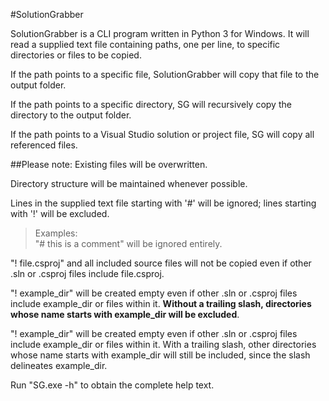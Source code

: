 #SolutionGrabber

SolutionGrabber is a CLI program written in Python 3 for Windows. It will read a supplied text file containing paths, one per line, to specific directories or files to be copied.

If the path points to a specific file, SolutionGrabber will copy that file to the output folder.

If the path points to a specific directory, SG will recursively copy the directory to the output folder.

If the path points to a Visual Studio solution or project file, SG will copy all referenced files.

##Please note:
Existing files will be overwritten.

Directory structure will be maintained whenever possible.

Lines in the supplied text file starting with '#' will be ignored; lines starting with '!' will be excluded.
>Examples:  
"# this is a comment" will be ignored entirely.
>
"! file.csproj" and all included source files will not be copied even if other .sln or .csproj files include file.csproj.
>
"! example\_dir" will be created empty even if other .sln or .csproj files include example\_dir or files within it. **Without a trailing slash, directories whose name starts with example\_dir will be excluded**.
>
"! example\_dir\" will be created empty even if other .sln or .csproj files include example\_dir or files within it. With a trailing slash, other directories whose name starts with example\_dir will still be included, since the slash delineates example\_dir.

Run "SG.exe -h" to obtain the complete help text.

